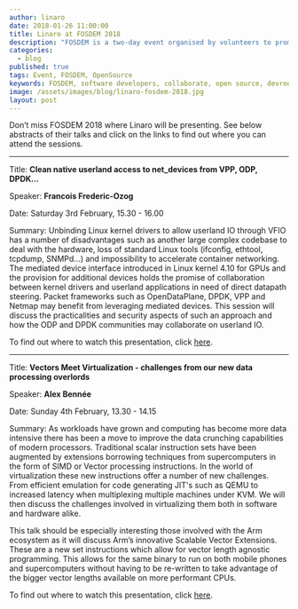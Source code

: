 ```yaml
---
author: linaro
date: 2018-01-26 11:00:00
title: Linaro at FOSDEM 2018
description: "FOSDEM is a two-day event organised by volunteers to promote the widespread use of free and open source software. Find our more about Linaro Engineers attending FOSDEM 2018"
categories:
  - blog
published: true
tags: Event, FOSDEM, OpenSource
keywords: FOSDEM, software developers, collaborate, open source, devroom, dev conf, foss conference
image: /assets/images/blog/linaro-fosdem-2018.jpg
layout: post
---
```


Don’t miss FOSDEM 2018 where Linaro will be presenting. See below abstracts of their talks and click on the links to find out where you can attend the sessions.

---

Title: **Clean native userland access to net_devices from VPP, ODP, DPDK…**

Speaker: **Francois Frederic-Ozog**

Date: Saturday 3rd February, 15.30 - 16.00

Summary: Unbinding Linux kernel drivers to allow userland IO through VFIO has a number of disadvantages such as another large complex codebase to deal with the hardware, loss of standard Linux tools (ifconfig, ethtool, tcpdump, SNMPd...) and impossibility to accelerate container networking. The mediated device interface introduced in Linux kernel 4.10 for GPUs and the provision for additional devices holds the promise of collaboration between kernel drivers and userland applications in need of direct datapath steering. Packet frameworks such as OpenDataPlane, DPDK, VPP and Netmap may benefit from leveraging mediated devices. This session will discuss the practicalities and security aspects of such an approach and how the ODP and DPDK communities may collaborate on userland IO.

To find out where to watch this presentation, click [here](https://fosdem.org/2018/schedule/speaker/francois_frederic_ozog/).

---

Title: **Vectors Meet Virtualization - challenges from our new data processing overlords**

Speaker: **Alex Bennée**

Date: Sunday 4th February, 13.30 - 14.15

Summary: As workloads have grown and computing has become more data intensive there has been a move to improve the data crunching capabilities of modern processors. Traditional scalar instruction sets have been augmented by extensions borrowing techniques from supercomputers in the form of SIMD or Vector processing instructions. In the world of virtualization these new instructions offer a number of new challenges. From efficient emulation for code generating JIT's such as QEMU to increased latency when multiplexing multiple machines under KVM. We will then discuss the challenges involved in virtualizing them both in software and hardware alike.

This talk should be especially interesting those involved with the Arm ecosystem as it will discuss Arm’s innovative Scalable Vector Extensions. These are a new set instructions which allow for vector length agnostic programming. This allows for the same binary to run on both mobile phones and supercomputers without having to be re-written to take advantage of the bigger vector lengths available on more performant CPUs.

To find out where to watch this presentation, click [here](https://fosdem.org/2018/schedule/speaker/alex_bennee/).
